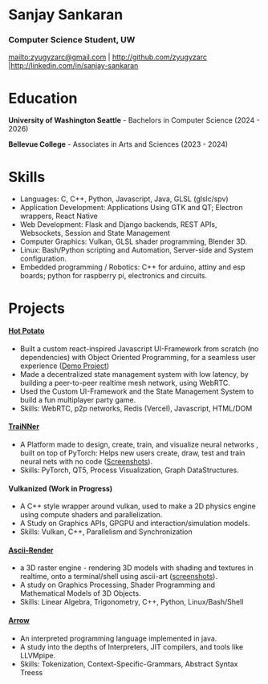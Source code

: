 
# Sanjay Sankaran

### Computer Science Student, UW
<mailto:zyugyzarc@gmail.com> | <http://github.com/zyugyzarc> |<http://linkedin.com/in/sanjay-sankaran>

# Education

**University of Washington Seattle** - Bachelors in Computer Science (2024 - 2026)

**Bellevue College** - Associates in Arts and Sciences (2023 - 2024)

# Skills

* Languages: C, C++, Python, Javascript, Java, GLSL (glslc/spv)
* Application Development: Applications Using GTK and QT; Electron wrappers, React Native
* Web Development: Flask and Django backends, REST APIs, Websockets, Session and State Management
* Computer Graphics: Vulkan, GLSL shader programming, Blender 3D.
* Linux: Bash/Python scripting and Automation, Server-side and System configuration.
* Embedded programming   / Robotics: C++ for arduino, attiny and esp boards; python for raspberry pi, electronics and circuits.

# Projects

#### [Hot Potato](https://github.com/zyugyzarc/hot-potato)

  * Built a custom react-inspired Javascript UI-Framework from scratch (no dependencies) with Object Oriented Programming, for a seamless user experience ([Demo Project](https://github.com/zyugyzarc/quizzerole?tab=readme-ov-file#about-the-framework))
  * Made a decentralized state management system with low latency, by building a peer-to-peer realtime mesh network, using WebRTC.
  * Used the Custom UI-Framework and the State Management System to build a fun multiplayer party game.
  * Skills: WebRTC, p2p networks, Redis (Vercel), Javascript, HTML/DOM

#### [TraiNNer](https://github.com/zyugyzarc/trainner)

  * A Platform made to design, create, train, and visualize neural networks , built on top of PyTorch: Helps new users create, draw, test and train neural nets with no code ([Screenshots](https://github.com/zyugyzarc/trainner)).
  * Skills: PyTorch, QT5, Process Visualization, Graph DataStructures.

#### Vulkanized (Work in Progress)

  * A C++ style wrapper around vulkan, used to make a 2D physics engine using compute shaders and parallelization.
  * A Study on Graphics APIs, GPGPU and interaction/simulation models.
  * Skills: Vulkan, C++, Parallelism and Synchronization

#### [Ascii-Render](https://github.com/zyugyzarc/ascii-render)

  * a 3D raster engine - rendering 3D models with shading and textures in realtime, onto a terminal/shell using ascii-art ([screenshots](https://github.com/zyugyzarc/ascii-render)).
  * A study on Graphics Processing, Shader Programming and Mathematical Models of 3D Objects.
  * Skills: Linear Algebra, Trigonometry, C++, Python, Linux/Bash/Shell

#### [Arrow](https://github.com/zyugyzarc/arrow)

  * An interpreted programming language implemented in java.
  * A study into the depths of Interpreters, JIT compilers, and tools like LLVMpipe.
  * Skills: Tokenization, Context-Specific-Grammars, Abstract Syntax Treess
